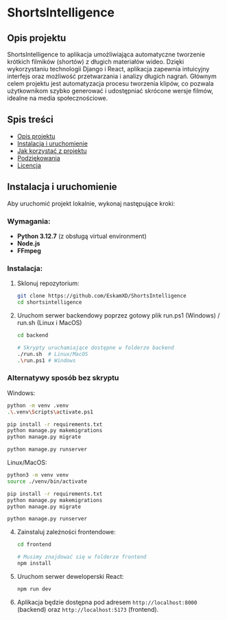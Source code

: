 # ShortsIntelligence
## Opis projektu

ShortsIntelligence to aplikacja umożliwiająca automatyczne tworzenie krótkich filmików (shortów) z długich materiałów wideo. Dzięki wykorzystaniu technologii Django i React, aplikacja zapewnia intuicyjny interfejs oraz możliwość przetwarzania i analizy długich nagrań. Głównym celem projektu jest automatyzacja procesu tworzenia klipów, co pozwala użytkownikom szybko generować i udostępniać skrócone wersje filmów, idealne na media społecznościowe.

## Spis treści

- [Opis projektu](#opis-projektu)
- [Instalacja i uruchomienie](#instalacja-i-uruchomienie)
- [Jak korzystać z projektu](#jak-korzystać-z-projektu)
- [Podziękowania](#podziękowania)
- [Licencja](#licencja)

## Instalacja i uruchomienie

Aby uruchomić projekt lokalnie, wykonaj następujące kroki:

### Wymagania:
- **Python 3.12.7** (z obsługą virtual environment)
- **Node.js**
- **FFmpeg**

### Instalacja:

1. Sklonuj repozytorium:
   ```bash
   git clone https://github.com/EskamXD/ShortsIntelligence
   cd shortsintelligence
   ```

2. Uruchom serwer backendowy poprzez gotowy plik run.ps1 (Windows) / run.sh (Linux i MacOS)
   ```bash
   cd backend
   
   # Skrypty uruchamiające dostępne w folderze backend 
   ./run.sh  # Linux/MacOS
   .\run.ps1 # Windows
   ```

   
### Alternatywy sposób bez skryptu
   Windows:
   ```bash
   python -m venv .venv
   .\.venv\Scripts\activate.ps1

   pip install -r requirements.txt
   python manage.py makemigrations
   python manage.py migrate

   python manage.py runserver
   ```

   Linux/MacOS:
   ```bash
   python3 -m venv venv
   source ./venv/bin/activate

   pip install -r requirements.txt
   python manage.py makemigrations
   python manage.py migrate

   python manage.py runserver
   ```
      
4. Zainstaluj zależności frontendowe:
   ```bash
   cd frontend

   # Musimy znajdować się w folderze frontend
   npm install
   ```

5. Uruchom serwer deweloperski React:
   ```bash
   npm run dev
   ```

6. Aplikacja będzie dostępna pod adresem `http://localhost:8000` (backend) oraz `http://localhost:5173` (frontend).


